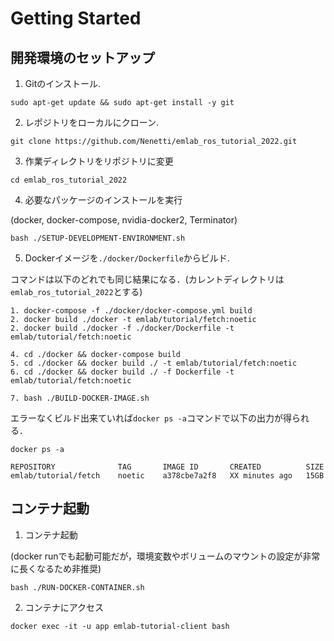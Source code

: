# Getting Started

<!--
# ----------------------------------------------------------------------------------------------------------------------
#
#   Setup
#
# ----------------------------------------------------------------------------------------------------------------------
--->
## 開発環境のセットアップ <a id="Setup"></a>

1. Gitのインストール.
```
sudo apt-get update && sudo apt-get install -y git 
```

2. レポジトリをローカルにクローン.
```
git clone https://github.com/Nenetti/emlab_ros_tutorial_2022.git
```

3. 作業ディレクトリをリポジトリに変更
```
cd emlab_ros_tutorial_2022
```

4. 必要なパッケージのインストールを実行 

(docker, docker-compose, nvidia-docker2, Terminator)
```
bash ./SETUP-DEVELOPMENT-ENVIRONMENT.sh
```

5. Dockerイメージを`./docker/Dockerfile`からビルド.

コマンドは以下のどれでも同じ結果になる．(カレントディレクトリは`emlab_ros_tutorial_2022`とする)
```
1. docker-compose -f ./docker/docker-compose.yml build
2. docker build ./docker -t emlab/tutorial/fetch:noetic
2. docker build ./docker -f ./docker/Dockerfile -t emlab/tutorial/fetch:noetic

4. cd ./docker && docker-compose build
5. cd ./docker && docker build ./ -t emlab/tutorial/fetch:noetic
6. cd ./docker && docker build ./ -f Dockerfile -t emlab/tutorial/fetch:noetic

7. bash ./BUILD-DOCKER-IMAGE.sh
```

エラーなくビルド出来ていれば`docker ps -a`コマンドで以下の出力が得られる．
```
docker ps -a

REPOSITORY              TAG       IMAGE ID       CREATED          SIZE
emlab/tutorial/fetch    noetic    a378cbe7a2f8   XX minutes ago   15GB
```

<!--
# ----------------------------------------------------------------------------------------------------------------------
#
#    Run container
#
# ----------------------------------------------------------------------------------------------------------------------
--->
## コンテナ起動 <a id="Setup"></a>

1. コンテナ起動
   
(docker runでも起動可能だが，環境変数やボリュームのマウントの設定が非常に長くなるため非推奨)
```
bash ./RUN-DOCKER-CONTAINER.sh
```

2. コンテナにアクセス
```
docker exec -it -u app emlab-tutorial-client bash
```